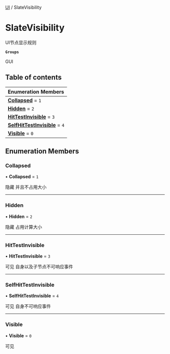 [UI](../modules/UI.UI.md) / SlateVisibility

# SlateVisibility <Badge type="tip" text="Enumeration" /> <Score text="SlateVisibility" />

UI节点显示规则

**`Groups`**

GUI

## Table of contents

| Enumeration Members |
| :-----|
| **[Collapsed](UI.SlateVisibility.md#collapsed)** = ``1`` <br> |
| **[Hidden](UI.SlateVisibility.md#hidden)** = ``2`` <br> |
| **[HitTestInvisible](UI.SlateVisibility.md#hittestinvisible)** = ``3`` <br> |
| **[SelfHitTestInvisible](UI.SlateVisibility.md#selfhittestinvisible)** = ``4`` <br> |
| **[Visible](UI.SlateVisibility.md#visible)** = ``0`` <br> |

## Enumeration Members

### Collapsed <Score text="Collapsed" /> 

• **Collapsed** = ``1``

隐藏 并且不占用大小

___

### Hidden <Score text="Hidden" /> 

• **Hidden** = ``2``

隐藏 占用计算大小

___

### HitTestInvisible <Score text="HitTestInvisible" /> 

• **HitTestInvisible** = ``3``

可见 自身以及子节点不可响应事件

___

### SelfHitTestInvisible <Score text="SelfHitTestInvisible" /> 

• **SelfHitTestInvisible** = ``4``

可见 自身不可响应事件

___

### Visible <Score text="Visible" /> 

• **Visible** = ``0``

可见
